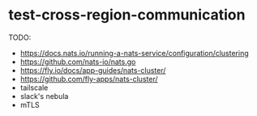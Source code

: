 # test-cross-region-communication

TODO:
* https://docs.nats.io/running-a-nats-service/configuration/clustering
* https://github.com/nats-io/nats.go
* https://fly.io/docs/app-guides/nats-cluster/
* https://github.com/fly-apps/nats-cluster/
* tailscale
* slack's nebula
* mTLS
